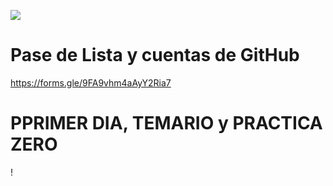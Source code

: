 ![](http://tectijuana.edu.mx/wp-content/uploads/2014/11/Heading-Ing-en-nanotecnologia-2048x672.png)

# Pase de Lista y cuentas de GitHub
https://forms.gle/9FA9vhm4aAyY2Ria7

# PPRIMER DIA, TEMARIO y PRACTICA ZERO

!
